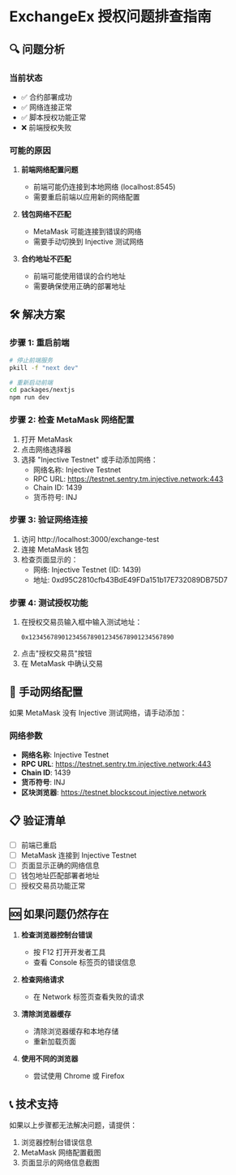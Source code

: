 # ExchangeEx 授权问题排查指南

## 🔍 问题分析

### 当前状态
- ✅ 合约部署成功
- ✅ 网络连接正常
- ✅ 脚本授权功能正常
- ❌ 前端授权失败

### 可能的原因

1. **前端网络配置问题**
   - 前端可能仍连接到本地网络 (localhost:8545)
   - 需要重启前端以应用新的网络配置

2. **钱包网络不匹配**
   - MetaMask 可能连接到错误的网络
   - 需要手动切换到 Injective 测试网络

3. **合约地址不匹配**
   - 前端可能使用错误的合约地址
   - 需要确保使用正确的部署地址

## 🛠️ 解决方案

### 步骤 1: 重启前端
```bash
# 停止前端服务
pkill -f "next dev"

# 重新启动前端
cd packages/nextjs
npm run dev
```

### 步骤 2: 检查 MetaMask 网络配置
1. 打开 MetaMask
2. 点击网络选择器
3. 选择 "Injective Testnet" 或手动添加网络：
   - 网络名称: Injective Testnet
   - RPC URL: https://testnet.sentry.tm.injective.network:443
   - Chain ID: 1439
   - 货币符号: INJ

### 步骤 3: 验证网络连接
1. 访问 http://localhost:3000/exchange-test
2. 连接 MetaMask 钱包
3. 检查页面显示的：
   - 网络: Injective Testnet (ID: 1439)
   - 地址: 0xd95C2810cfb43BdE49FDa151b17E732089DB75D7

### 步骤 4: 测试授权功能
1. 在授权交易员输入框中输入测试地址：
   ```
   0x1234567890123456789012345678901234567890
   ```
2. 点击"授权交易员"按钮
3. 在 MetaMask 中确认交易

## 🔧 手动网络配置

如果 MetaMask 没有 Injective 测试网络，请手动添加：

### 网络参数
- **网络名称**: Injective Testnet
- **RPC URL**: https://testnet.sentry.tm.injective.network:443
- **Chain ID**: 1439
- **货币符号**: INJ
- **区块浏览器**: https://testnet.blockscout.injective.network

## 📋 验证清单

- [ ] 前端已重启
- [ ] MetaMask 连接到 Injective Testnet
- [ ] 页面显示正确的网络信息
- [ ] 钱包地址匹配部署者地址
- [ ] 授权交易员功能正常

## 🆘 如果问题仍然存在

1. **检查浏览器控制台错误**
   - 按 F12 打开开发者工具
   - 查看 Console 标签页的错误信息

2. **检查网络请求**
   - 在 Network 标签页查看失败的请求

3. **清除浏览器缓存**
   - 清除浏览器缓存和本地存储
   - 重新加载页面

4. **使用不同的浏览器**
   - 尝试使用 Chrome 或 Firefox

## 📞 技术支持

如果以上步骤都无法解决问题，请提供：
1. 浏览器控制台错误信息
2. MetaMask 网络配置截图
3. 页面显示的网络信息截图 